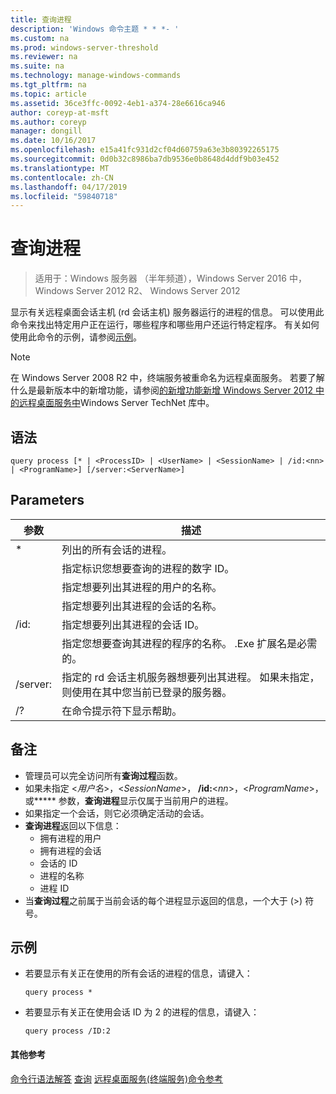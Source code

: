 ```yaml
---
title: 查询进程
description: 'Windows 命令主题 * * *- '
ms.custom: na
ms.prod: windows-server-threshold
ms.reviewer: na
ms.suite: na
ms.technology: manage-windows-commands
ms.tgt_pltfrm: na
ms.topic: article
ms.assetid: 36ce3ffc-0092-4eb1-a374-28e6616ca946
author: coreyp-at-msft
ms.author: coreyp
manager: dongill
ms.date: 10/16/2017
ms.openlocfilehash: e15a41fc931d2cf04d60759a63e3b80392265175
ms.sourcegitcommit: 0d0b32c8986ba7db9536e0b8648d4ddf9b03e452
ms.translationtype: MT
ms.contentlocale: zh-CN
ms.lasthandoff: 04/17/2019
ms.locfileid: "59840718"
---
```

# <a name="query-process"></a>查询进程

>适用于：Windows 服务器 （半年频道），Windows Server 2016 中，Windows Server 2012 R2、 Windows Server 2012

显示有关远程桌面会话主机 (rd 会话主机) 服务器运行的进程的信息。
可以使用此命令来找出特定用户正在运行，哪些程序和哪些用户还运行特定程序。
有关如何使用此命令的示例，请参阅[示例](#BKMK_examples)。
> [!NOTE]
> 在 Windows Server 2008 R2 中，终端服务被重命名为远程桌面服务。 若要了解什么是最新版本中的新增功能，请参阅[的新增功能新增 Windows Server 2012 中的远程桌面服务中](https://technet.microsoft.com/library/hh831527)Windows Server TechNet 库中。
## <a name="syntax"></a>语法
```
query process [* | <ProcessID> | <UserName> | <SessionName> | /id:<nn> | <ProgramName>] [/server:<ServerName>]
```
## <a name="parameters"></a>Parameters
|参数|描述|
|-------|--------|
|*|列出的所有会话的进程。|
|<ProcessID>|指定标识您想要查询的进程的数字 ID。|
|<UserName>|指定想要列出其进程的用户的名称。|
|<SessionName>|指定想要列出其进程的会话的名称。|
|/id:<nn>|指定想要列出其进程的会话 ID。|
|<ProgramName>|指定您想要查询其进程的程序的名称。 .Exe 扩展名是必需的。|
|/server:<ServerName>|指定的 rd 会话主机服务器想要列出其进程。 如果未指定，则使用在其中您当前已登录的服务器。|
|/?|在命令提示符下显示帮助。|
## <a name="remarks"></a>备注
-   管理员可以完全访问所有**查询过程**函数。
-   如果未指定 <*用户名*>，<*SessionName*>， **/id:**<*nn*>，<*ProgramName*>，或**\*** 参数，**查询进程**显示仅属于当前用户的进程。
-   如果指定一个会话，则它必须确定活动的会话。
-   **查询进程**返回以下信息：
    -   拥有进程的用户
    -   拥有进程的会话
    -   会话的 ID
    -   进程的名称
    -   进程 ID
-   当**查询过程**之前属于当前会话的每个进程显示返回的信息，一个大于 (>) 符号。
## <a name="BKMK_examples"></a>示例
-   若要显示有关正在使用的所有会话的进程的信息，请键入：
    ```
    query process *
    ```
-   若要显示有关正在使用会话 ID 为 2 的进程的信息，请键入：
    ```
    query process /ID:2
    ```
#### <a name="additional-references"></a>其他参考
[命令行语法解答](command-line-syntax-key.md)
[查询](query.md)
[远程桌面服务&#40;终端服务&#41;命令参考](remote-desktop-services-terminal-services-command-reference.md)

